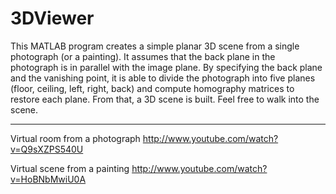 3DViewer
========

This MATLAB program creates a simple planar 3D scene from a single photograph (or a painting).
It assumes that the back plane in the photograph is in parallel with the image plane. 
By specifying the back plane and the vanishing point, it is able to divide the photograph into five planes 
(floor, ceiling, left, right, back) and compute homography matrices to restore each plane. 
From that, a 3D scene is built. Feel free to walk into the scene.

-----------------------------------------
Virtual room from a photograph
http://www.youtube.com/watch?v=Q9sXZPS540U

Virtual scene from a painting
http://www.youtube.com/watch?v=HoBNbMwiU0A
